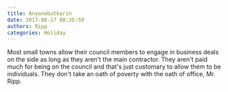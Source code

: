 ```yaml
---
title: Anyonebutkarin
date: 2017-06-17 08:35:59
authors: Ripp
categories: Holiday
---
```


 Most small towns allow their council members to engage in business deals on the side as long as they aren't the main contractor. They aren't paid much for being on the council and that's just customary to allow them to be individuals. They don't take an oath of poverty with the oath of office, Mr. Ripp.